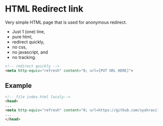 # HTML Redirect link
Very simple HTML page that is used for anonymous redirect.

- Just 1 (one) line,
- pure html,
- redirect quickly,
- no css,
- no javascript, and
- no tracking.

```html
<!-- redirect quickly -->
<meta http-equiv="refresh" content="0; url=[PUT URL HERE]">
```

## Example

```html
<!-- file index.html localy-->
<head>
...
<meta http-equiv="refresh" content="0; url=https://github.com/syahravi">
...
</head>
```
